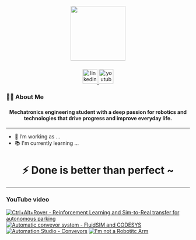 <div align="center">
  <img height="150" src="https://media3.giphy.com/media/v1.Y2lkPTc5MGI3NjExZXFhOXkzODF5bnVwOThrdjI2dHV5NWIyanYzdXRrZHVzYzQzMzhmbyZlcD12MV9pbnRlcm5hbF9naWZfYnlfaWQmY3Q9Zw/58OujxlE7e19Mjv0gj/giphy.gif"  />
</div>

###

<div align="center">
  <a href="https://www.linkedin.com/in/luigimuratore" target="_blank">
    <img src="https://img.shields.io/static/v1?message=LinkedIn&logo=linkedin&label=&color=0077B5&logoColor=white&labelColor=&style=for-the-badge" height="40" alt="linkedin logo"  />
  </a>
  <a href="https://www.youtube.com/@MagicRoboticsWorld" target="_blank">
    <img src="https://img.shields.io/static/v1?message=Youtube&logo=youtube&label=&color=FF0000&logoColor=white&labelColor=&style=for-the-badge" height="40" alt="youtube logo"  />
  </a>
</div>

###

<h3 align="left">👩‍💻  About Me</h3>

###

<div align="center">
  
  #### Mechatronics engineering student with a deep passion for robotics and technologies that drive progress and improve everyday life.
  
</div>

-----------------------------------

<p align="left"> 
  
  - 🔭 I’m working as ...<br>
  - 📚 I'm currently learning ...<br>

</p>

<div align="center">

  # ⚡ Done is better than perfect ~

</div>

-----------------------------------
### YouTube video

<!-- BEGIN YOUTUBE-CARDS -->
[![Ctrl+Alt+Rover - Reinforcement Learning and Sim-to-Real transfer for autonomous parking](https://ytcards.demolab.com/?id=acG5F-Vcsfw&title=Ctrl%2BAlt%2BRover+-+Reinforcement+Learning+and+Sim-to-Real+transfer+for+autonomous+parking&lang=en&timestamp=1739209245&background_color=%230d1117&title_color=%23ffffff&stats_color=%23dedede&max_title_lines=1&width=250&border_radius=5 "Ctrl+Alt+Rover - Reinforcement Learning and Sim-to-Real transfer for autonomous parking")](https://www.youtube.com/watch?v=acG5F-Vcsfw)
[![Automatic conveyor system - FluidSIM and CODESYS](https://ytcards.demolab.com/?id=qGTXJ2boi3s&title=Automatic+conveyor+system+-+FluidSIM+and+CODESYS&lang=en&timestamp=1731497768&background_color=%230d1117&title_color=%23ffffff&stats_color=%23dedede&max_title_lines=1&width=250&border_radius=5 "Automatic conveyor system - FluidSIM and CODESYS")](https://www.youtube.com/watch?v=qGTXJ2boi3s)
[![Automation Studio - Conveyors](https://ytcards.demolab.com/?id=tgNLueUJgig&title=Automation+Studio+-+Conveyors&lang=en&timestamp=1729373875&background_color=%230d1117&title_color=%23ffffff&stats_color=%23dedede&max_title_lines=1&width=250&border_radius=5 "Automation Studio - Conveyors")](https://www.youtube.com/watch?v=tgNLueUJgig)
[![I'm not a Robotitc Arm](https://ytcards.demolab.com/?id=NtzdcXTT0lE&title=I%27m+not+a+Robotitc+Arm&lang=en&timestamp=1728373453&background_color=%230d1117&title_color=%23ffffff&stats_color=%23dedede&max_title_lines=1&width=250&border_radius=5 "I'm not a Robotitc Arm")](https://www.youtube.com/watch?v=NtzdcXTT0lE)
<!-- END YOUTUBE-CARDS -->
